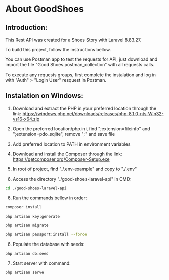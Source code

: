 # About GoodShoes

## Introduction:

This Rest API was created for a Shoes Story with Laravel 8.83.27.

To build this project, follow the instructions bellow.

You can use Postman app to test the requests for API, just download and import the file "Good Shoes.postman_collection" with all requests calls.

To execute any requests groups, first complete the instalation and log in with "Auth" > "Login User" resquest in Postman.


## Instalation on Windows:

1) Download and extract the PHP in your preferred location through the link: https://windows.php.net/downloads/releases/php-8.1.0-nts-Win32-vs16-x64.zip

2) Open the preferred location/php.ini, find ";extension=fileinfo" and ";extension=pdo_sqlite", remove ";" and save file

3) Add preferred location to PATH in environment variables

4) Download and install the Composer through the link: https://getcomposer.org/Composer-Setup.exe

4) In root of project, find "./.env-example" and copy to "./.env"

5) Access the directory "./good-shoes-laravel-api" in CMD:

```bash
cd ./good-shoes-laravel-api
```

6) Run the commands bellow in order:

```bash
composer install
```

```bash
php artisan key:generate
```

```bash
php artisan migrate
```

```bash
php artisan passport:install --force
```

6) Populate the database with seeds:

```bash
php artisan db:seed
```

7) Start server with command:

```bash
php artisan serve
```
